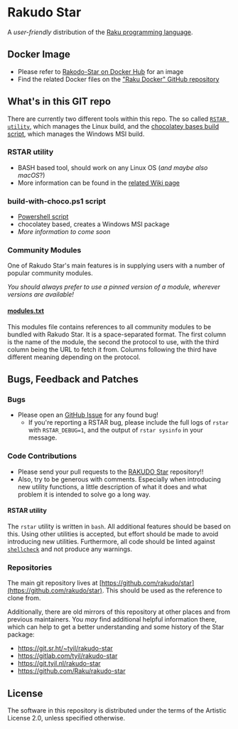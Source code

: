 # Rakudo Star

A *user-friendly* distribution of the [Raku programming language](https://raku.org/).

## Docker Image

* Please refer to [Rakodo-Star on Docker Hub](https://hub.docker.com/_/rakudo-star) for an image
* Find the related Docker files on the ["Raku Docker" GitHub repository](https://github.com/Raku/docker) 

## What's in this GIT repo

There are currently two different tools within this repo. The so called [`RSTAR utility`](https://github.com/rakudo/star/blob/master/bin/rstar),
which manages the Linux build, and the [chocolatey bases build script](https://github.com/rakudo/star/blob/master/tools/build/binary-release/Windows/build-with-choco.ps1), which manages the Windows MSI build.

### RSTAR utility

* BASH based tool, should work on any Linux OS (_and maybe also macOS_?)
* More information can be found in the [related Wiki page](https://github.com/rakudo/star/wiki/01_Rakudo-Star---Linux-package) 

### build-with-choco.ps1 script
* [Powershell script](https://github.com/rakudo/star/blob/master/tools/build/binary-release/Windows/build-with-choco.ps1)
* chocolatey based, creates a Windows MSI package
* *More information to come soon*

### Community Modules

One of Rakudo Star's main features is in supplying users with a number of
popular community modules.

*You should always prefer to use a pinned version of a module, wherever versions are available!*

#### [modules.txt](https://github.com/rakudo/star/blob/master/etc/modules.txt)

This modules file contains references to all community modules to be bundled with Rakudo Star.
It is a space-separated format. The first column is the name of
the module, the second the protocol to use, with the third column being the
URL to fetch it from. Columns following the third have different meaning
depending on the protocol.

## Bugs, Feedback and Patches

### Bugs

* Please open an [GitHub Issue](https://github.com/rakudo/star/issues) for any found bug!
  * If you're reporting a RSTAR bug, please include the full logs of `rstar` with
    `RSTAR_DEBUG=1`, and the output of `rstar sysinfo` in your message.

### Code Contributions

* Please send your pull requests to the [RAKUDO Star](https://github.com/rakudo/star) repository!!
* Also, try to be generous with comments. Especially when introducing new utility
  functions, a little description of what it does and what problem it is intended
  to solve go a long way.
  
#### RSTAR utility
The `rstar` utility is written in `bash`. All additional features should be
based on this. Using other utilities is accepted, but effort should be made to
avoid introducing new utilities. Furthermore, all code should be linted against
[`shellcheck`](https://www.shellcheck.net/) and not produce any warnings.


### Repositories

The main git repository lives at [https://github.com/rakudo/star](https://github.com/rakudo/star). This should
be used as the reference to clone from.

Additionally, there are old mirrors of this repository at other places and from previous maintainers. You _may_ find additional helpful information there, which can help to get a better understanding and some history of the Star package:

- https://git.sr.ht/~tyil/rakudo-star
- https://gitlab.com/tyil/rakudo-star
- https://git.tyil.nl/rakudo-star
- https://github.com/Raku/rakudo-star

## License

The software in this repository is distributed under the terms of the Artistic
License 2.0, unless specified otherwise.
